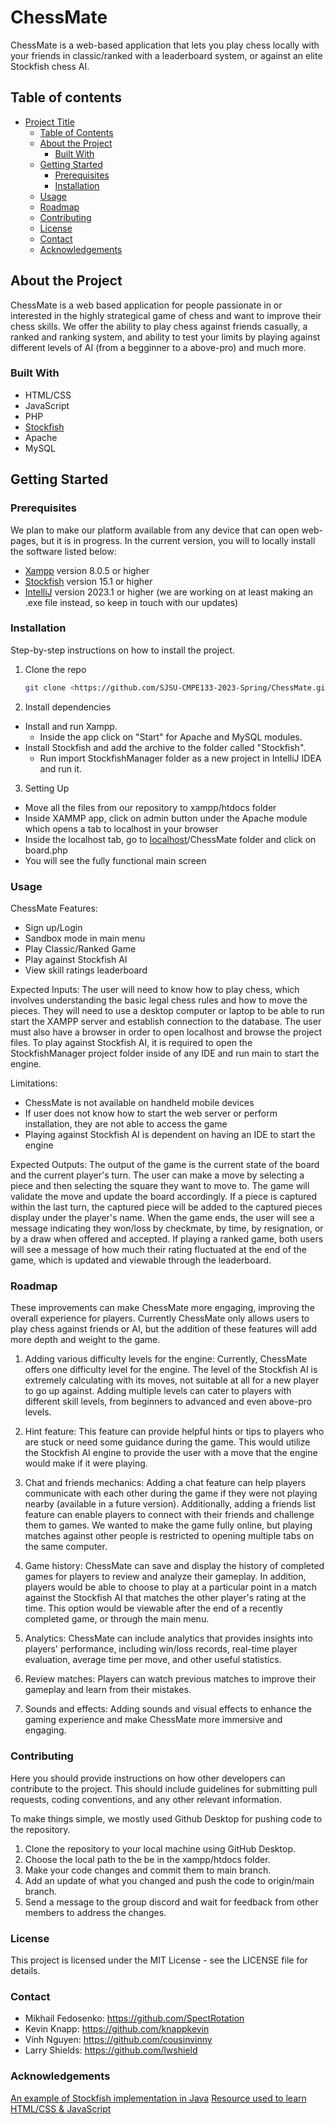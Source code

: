 # ChessMate
ChessMate is a web-based application that lets you play chess locally with your friends in classic/ranked with a leaderboard system, or against an elite Stockfish chess AI. 

## Table of contents

- [Project Title](#project-title)
  - [Table of Contents](#table-of-contents)
  - [About the Project](#about-the-project)
    - [Built With](#built-with)
  - [Getting Started](#getting-started)
    - [Prerequisites](#prerequisites)
    - [Installation](#installation)
  - [Usage](#usage)
  - [Roadmap](#roadmap)
  - [Contributing](#contributing)
  - [License](#license)
  - [Contact](#contact)
  - [Acknowledgements](#acknowledgements)

## About the Project

ChessMate is a web based application for people passionate in or interested in the highly strategical game of chess and want to improve their chess skills. We offer the ability to play chess against friends casually, a ranked and ranking system, and ability to test your limits by playing against different levels of AI (from a begginner to a above-pro) and much more.

### Built With

- HTML/CSS
- JavaScript
- PHP
- [Stockfish](https://stockfishchess.org/)
- Apache
- MySQL

## Getting Started

### Prerequisites

We plan to make our platform available from any device that can open web-pages, but it is in progress. In the current version, you will to locally install the software listed below:

- [Xampp](https://www.apachefriends.org/download.html) version 8.0.5 or higher
- [Stockfish](https://stockfishchess.org/download/) version 15.1 or higher
- [IntelliJ](https://www.jetbrains.com/idea/download/#section=windows) version 2023.1 or higher (we are working on at least making an .exe file instead, so keep in touch with our updates)


### Installation

Step-by-step instructions on how to install the project.

1. Clone the repo

   ```sh
   git clone <https://github.com/SJSU-CMPE133-2023-Spring/ChessMate.git>
   ```

2. Install dependencies

- Install and run Xampp.
  - Inside the app click on "Start" for Apache and MySQL modules.
- Install Stockfish and add the archive to the folder called "Stockfish".
  - Run import StockfishManager folder as a new project in IntelliJ IDEA and run it.

3. Setting Up

- Move all the files from our repository to xampp/htdocs folder
- Inside XAMMP app, click on admin button under the Apache module which opens a tab to localhost in your browser
- Inside the localhost tab, go to [localhost](localhost/)/ChessMate folder and click on board.php
- You will see the fully functional main screen

### Usage

ChessMate Features:
- Sign up/Login
- Sandbox mode in main menu
- Play Classic/Ranked Game
- Play against Stockfish AI
- View skill ratings leaderboard

Expected Inputs:
The user will need to know how to play chess, which involves understanding the basic legal chess rules and how to move the pieces. They will need to use a desktop computer or laptop to be able to run start the XAMPP server and establish connection to the database. The user must also have a browser in order to open localhost and browse the project files. To play against Stockfish AI, it is required to open the StockfishManager project folder inside of any IDE and run main to start the engine.

Limitations:

- ChessMate is not available on handheld mobile devices
- If user does not know how to start the web server or perform installation, they are not able to access the game
- Playing against Stockfish AI is dependent on having an IDE to start the engine

Expected Outputs:
The output of the game is the current state of the board and the current player's turn. The user can make a move by selecting a piece and then selecting the square they want to move to. The game will validate the move and update the board accordingly. If a piece is captured within the last turn, the captured piece will be added to the captured pieces display under the player's name. When the game ends, the user will see a message indicating they won/loss by checkmate, by time, by resignation, or by a draw when offered and accepted. If playing a ranked game, both users will see a message of how much their rating fluctuated at the end of the game, which is updated and viewable through the leaderboard.

### Roadmap

These improvements can make ChessMate more engaging, improving the overall experience for players. Currently ChessMate only allows users to play chess against friends or AI, but the addition of these features will add more depth and weight to the game.

1. Adding various difficulty levels for the engine: Currently, ChessMate offers one difficulty level for the engine. The level of the Stockfish AI is   
extremely calculating with its moves, not suitable at all for a new player to go up against. Adding multiple levels can cater to players with different skill levels, from beginners to advanced and even above-pro levels.

2. Hint feature: This feature can provide helpful hints or tips to players who are stuck or need some guidance during the game. This would utilize the Stockfish AI engine to provide the user with a move that the engine would make if it were playing.

3. Chat and friends mechanics: Adding a chat feature can help players communicate with each other during the game if they were not playing nearby (available in a future version). Additionally, adding a friends list feature can enable players to connect with their friends and challenge them to games. We wanted to make the game fully online, but playing matches against other people is restricted to opening multiple tabs on the same computer.

4. Game history: ChessMate can save and display the history of completed games for players to review and analyze their gameplay. In addition, players would be able to choose to play at a particular point in a match against the Stockfish AI that matches the other player's rating at the time. This option would be viewable after the end of a recently completed game, or through the main menu.

5. Analytics: ChessMate can include analytics that provides insights into players' performance, including win/loss records, real-time player evaluation, average time per move, and other useful statistics. 

6. Review matches: Players can watch previous matches to improve their gameplay and learn from their mistakes.

7. Sounds and effects: Adding sounds and visual effects to enhance the gaming experience and make ChessMate more immersive and engaging.

### Contributing

Here you should provide instructions on how other developers can contribute to the project. This should include guidelines for submitting pull requests, coding conventions, and any other relevant information.

To make things simple, we mostly used Github Desktop for pushing code to the repository.
1. Clone the repository to your local machine using GitHub Desktop.
2. Choose the local path to the be in the xampp/htdocs folder.
3. Make your code changes and commit them to main branch.
4. Add an update of what you changed and push the code to origin/main branch.
5. Send a message to the group discord and wait for feedback from other members to address the changes.

### License

This project is licensed under the MIT License - see the LICENSE file for details.

### Contact

- Mikhail Fedosenko: https://github.com/SpectRotation
- Kevin Knapp: https://github.com/knappkevin
- Vinh Nguyen: https://github.com/cousinvinny
- Larry Shields: https://github.com/lwshield

### Acknowledgements

[An example of Stockfish implementation in Java](https://github.com/bhlangonijr/chesslib/tree/master/src/main/java/com/github/bhlangonijr/chesslib)
[Resource used to learn HTML/CSS & JavaScript](https://www.w3schools.com/)
